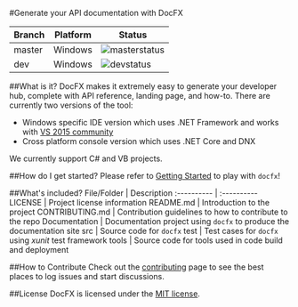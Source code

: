 #Generate your API documentation with DocFX

Branch | Platform  | Status
------ | --------- | ------
master | Windows   | ![masterstatus](http://docfx-ci-0.cloudapp.net/app/rest/builds/buildType:(id:DocfxCi_Master)/statusIcon)
dev    | Windows   | ![devstatus](http://docfx-ci-0.cloudapp.net/app/rest/builds/buildType:(id:DocfxCi_DocfxCiForDevBranch)/statusIcon)


##What is it?
DocFX makes it extremely easy to generate your developer hub, complete with API reference, landing page, and how-to.
There are currently two versions of the tool:

* Windows specific IDE version which uses .NET Framework and works with [VS 2015 community](https://www.visualstudio.com/en-us/downloads/download-visual-studio-vs.aspx)
* Cross platform console version which uses .NET Core and DNX

We currently support C# and VB projects. 

##How do I get started?
Please refer to [Getting Started](http://dotnet.github.io/docfx/tutorial/docfx_getting_started.html) to play with `docfx`!

##What's included?
File/Folder     | Description 
:----------     | :----------
LICENSE         | Project license information
README.md       | Introduction to the project
CONTRIBUTING.md | Contribution guidelines to how to contribute to the repo
Documentation   | Documentation project using `docfx` to produce the documentation site
src             | Source code for `docfx`
test            | Test cases for `docfx` using *xunit* test framework
tools           | Source code for tools used in code build and deployment

##How to Contribute
Check out the [contributing](CONTRIBUTING.md) page to see the best places to log issues and start discussions.

##License
DocFX is licensed under the [MIT license](LICENSE).
